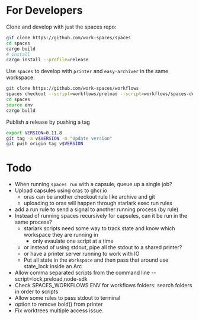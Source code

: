 # For Developers

Clone and develop with just the spaces repo:

```sh
git clone https://github.com/work-spaces/spaces
cd spaces
cargo build
# install
cargo install --profile=release
```

Use `spaces` to develop with `printer` and `easy-archiver` in the same workspace.

```sh
git clone https://github.com/work-spaces/workflows
spaces checkout --script=workflows/preload --script=workflows/spaces-develop --name=spaces-updates
cd spaces
source env
cargo build
```

Publish a release by pushing a tag

```sh
export VERSION=0.11.8
git tag -a v$VERSION -m "Update version"
git push origin tag v$VERSION
```

# Todo

- When running `spaces run` with a capsule, queue up a single job?
- Upload capsules using oras to ghcr.io
  - oras can be another checkout rule like archive and git
  - uploading to oras will happen through starlark exec run rules
- add a run rule to send a signal to another running process (by rule)
- Instead of running spaces recursively for capsules, can it be run in the same process?
  - starlark scripts need some way to track state and know which workspace they are running in
    - only evaulate one script at a time
  - or instead of using stdout, pipe all the stdout to a shared printer?
  - or have a printer server running to work with IO
  - Put all state in the `Workspace` and then pass that around use state_lock inside an Arc
- Allow comma separated scripts from the command line --script=lock,preload,node-sdk
- Check SPACES_WORKFLOWS ENV for workflows folders: search folders in order to scripts
- Allow some rules to pass stdout to terminal
- option to remove bold() from printer
- Fix worktrees multiple access issue.